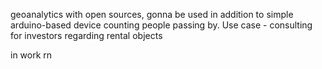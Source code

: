  geoanalytics with open sources, gonna be used in addition to simple arduino-based device counting people passing by. Use case - consulting for investors regarding rental objects


in work rn
